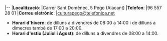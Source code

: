 |--
|**Localització**:       |Carrer Sant Domènec, 5 Pego (Alacant)
|**Telefon**:            |96 557 28 01
|**Correu eletrònic**:   |[culturapego@telefonica.net](mailto:culturapego@telefonica.net)

* **Horari d'hivern**: de dilluns a divendres de 08:00 a 14:00 i de dilluns a dimecres també de 17:00 a 20:00.
* **Horari d'estiu (Juliol i Agost)**: de dilluns a divendres de 08:00 a 14:00.